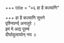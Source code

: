 +++
title = "०६ हा है कल्याणि"

+++
हा है कल्याणि सुभगे  
पृश्निपर्ण्य् अनातुरे ।  
इमं मे अद्य पूरुषं  
दीर्घायुत्वायोन् नय ॥